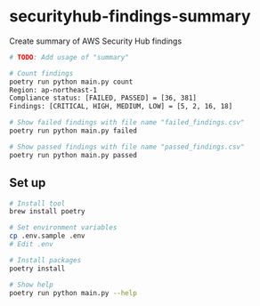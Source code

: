 # securityhub-findings-summary
Create summary of AWS Security Hub findings

```sh
# TODO: Add usage of "summary"

# Count findings
poetry run python main.py count
Region: ap-northeast-1
Compliance status: [FAILED, PASSED] = [36, 381]
Findings: [CRITICAL, HIGH, MEDIUM, LOW] = [5, 2, 16, 18]

# Show failed findings with file name "failed_findings.csv"
poetry run python main.py failed

# Show passed findings with file name "passed_findings.csv"
poetry run python main.py passed
```


## Set up
```sh
# Install tool
brew install poetry

# Set environment variables
cp .env.sample .env
# Edit .env

# Install packages
poetry install

# Show help
poetry run python main.py --help
```
